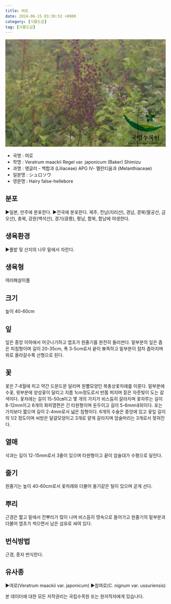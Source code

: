 ```yaml
---
title: 여로
date: 2024-06-15 03:30:53 +0800
category: [식물도감]
tag: [식물도감]
---
```




![여로](/assets/img/fileUpload/plants/basic/Liliaceae/Veratrum/6101/1_th2.JPG)
- 국명 : 여로
- 학명 : Veratrum maackii Regel var. japonicum (Baker) Shimizu
- 과명 : 앵글러 - 백합과 (Liliaceae) APG Ⅳ- 멜란티움과 (Melanthiaceae)
- 일본명 : シュロソウ
- 영문명 : Hairy false-hellebore


## 분포
▶일본, 만주에 분포한다.
▶전국에 분포한다. 제주, 전남(지리산), 경남, 경북(팔공산, 금오산), 충북, 강원(백석산), 경기(광릉), 평남, 함북, 함남에 야생한다.
## 생육환경
▶풀밭 및 산지의 나무 밑에서 자란다.
## 생육형
여러해살이풀
## 크기
높이 40-60cm
## 잎
잎은 중앙 이하에서 어긋나기하고 엽초가 원줄기를 완전히 둘러싼다. 밑부분의 잎은 좁은 피침형이며 길이 20-35cm, 폭 3-5cm로서 끝이 뾰족하고 밑부분이 점차 좁아지며 위로 올라갈수록 선형으로 된다.
## 꽃
꽃은 7-8월에 피고 약간 드문드문 달리며 원뿔모양인 복총상꽃차례를 이룬다. 밑부분에 수꽃, 윗부분에 양성꽃이 달리고 지름 1cm정도로서 반쯤 퍼지며 짙은 자줏빛이 도는 갈색이다. 꽃차례는 길이 15-50㎝이고 몇 개의 가지가 비스듬히 갈라지며 꽃자루는 길이 8-12mm이고 6개의 화피열편은 긴 타원형이며 둔두이고 길이 5-6mm내외이다. 포는 가지보다 짧으며 길이 2-4mm로서 넓은 침형이다. 6개의 수술은 중앙에 있고 꽃잎 길이의 1/2 정도이며 씨방은 달걀모양이고 3개로 얕게 갈라지며 암술머리는 3개로서 젖혀진다.
## 열매
삭과는 길이 12-15mm로서 3줄이 있으며 타원형이고 끝이 암술대가 수평으로 달린다.
## 줄기
원줄기는 높이 40-60cm로서 꽃차례와 더불어 돌기같은 털이 있으며 곧게 선다.
## 뿌리
근경은 짧고 밑에서 잔뿌리가 많이 나며 비스듬히 땅속으로 들어가고 원줄기의 밑부분과 더불어 엽초가 썩으면서 남은 섬유로 싸여 있다.
## 번식방법
근경, 종자 번식한다.
## 유사종
▶여로(Veratrum maackii var. japonicum) 
▶참여로(C. nignum var. ussuriensis)






본 데이터에 대한 모든 저작권리는 국립수목원 또는 원저작자에게 있습니다.
